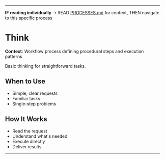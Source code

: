 
---

**IF reading individually** → READ [PROCESSES.md](../PROCESSES.md#workflow-processes) for context, THEN navigate to this specific process


# Think

**Context**: Workflow process defining procedural steps and execution patterns


Basic thinking for straightforward tasks.

## When to Use
- Simple, clear requests
- Familiar tasks
- Single-step problems

## How It Works
- Read the request
- Understand what's needed
- Execute directly
- Deliver results

---

